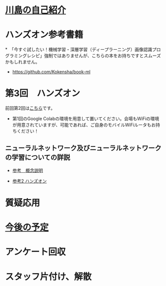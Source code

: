 # [川島の自己紹介](kawashimaken_introduction.md)

# ハンズオン参考書籍 

*　「今すぐ試したい！機械学習・深層学習（ディープラーニング）画像認識プログラミングレシピ」強制ではありませんが、こちらの本をお持ちですとスムーズかもしれません。

* https://github.com/Kokensha/book-ml

# 第3回　ハンズオン

前回第2回は[こちら](handson02.md)です。

* 第1回のGoogle Colabの環境を用意して置いてください。会場もWiFiの環境が用意されていますが、可能であれば、ご自身のモバイルWiFiルータもお持ちください！

## ニューラルネットワーク及びニューラルネットワークの学習についての詳説

* [参考　概念説明](./../04_artificial_neural_network.md)

* [参考2 ハンズオン](https://github.com/Kokensha/book-ml/blob/master/Colaboratory/04_05(Chainer_MNIST).ipynb)

# 質疑応用

# [今後の予定](handson_plan.md)

# アンケート回収

# スタッフ片付け、解散
